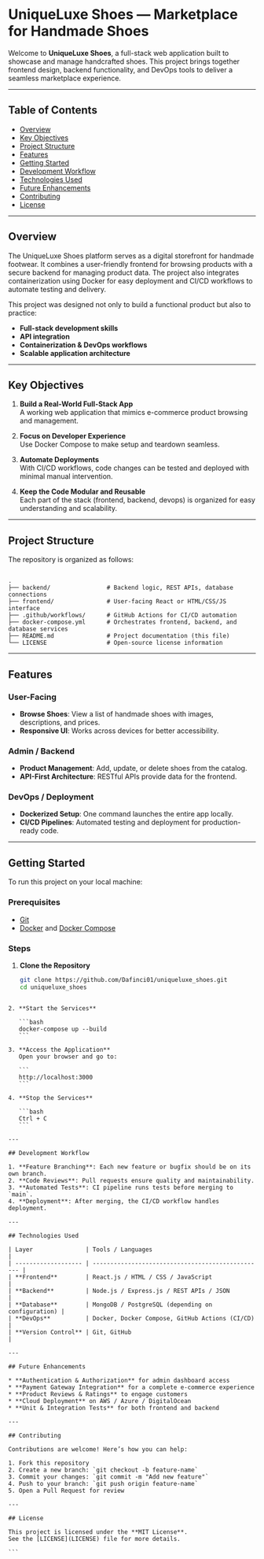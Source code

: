 
# UniqueLuxe Shoes — Marketplace for Handmade Shoes

Welcome to **UniqueLuxe Shoes**, a full-stack web application built to showcase and manage handcrafted shoes. This project brings together frontend design, backend functionality, and DevOps tools to deliver a seamless marketplace experience.

---

## Table of Contents
- [Overview](#overview)  
- [Key Objectives](#key-objectives)  
- [Project Structure](#project-structure)  
- [Features](#features)  
- [Getting Started](#getting-started)  
- [Development Workflow](#development-workflow)  
- [Technologies Used](#technologies-used)  
- [Future Enhancements](#future-enhancements)  
- [Contributing](#contributing)  
- [License](#license)

---

## Overview
The UniqueLuxe Shoes platform serves as a digital storefront for handmade footwear. It combines a user-friendly frontend for browsing products with a secure backend for managing product data. The project also integrates containerization using Docker for easy deployment and CI/CD workflows to automate testing and delivery.

This project was designed not only to build a functional product but also to practice:
- **Full-stack development skills**
- **API integration**
- **Containerization & DevOps workflows**
- **Scalable application architecture**

---

## Key Objectives
1. **Build a Real-World Full-Stack App**  
   A working web application that mimics e-commerce product browsing and management.

2. **Focus on Developer Experience**  
   Use Docker Compose to make setup and teardown seamless.

3. **Automate Deployments**  
   With CI/CD workflows, code changes can be tested and deployed with minimal manual intervention.

4. **Keep the Code Modular and Reusable**  
   Each part of the stack (frontend, backend, devops) is organized for easy understanding and scalability.

---

## Project Structure
The repository is organized as follows:

```

.
├── backend/                # Backend logic, REST APIs, database connections
├── frontend/               # User-facing React or HTML/CSS/JS interface
├── .github/workflows/      # GitHub Actions for CI/CD automation
├── docker-compose.yml      # Orchestrates frontend, backend, and database services
├── README.md               # Project documentation (this file)
└── LICENSE                 # Open-source license information

````

---

## Features
### User-Facing
- **Browse Shoes**: View a list of handmade shoes with images, descriptions, and prices.  
- **Responsive UI**: Works across devices for better accessibility.

### Admin / Backend
- **Product Management**: Add, update, or delete shoes from the catalog.
- **API-First Architecture**: RESTful APIs provide data for the frontend.

### DevOps / Deployment
- **Dockerized Setup**: One command launches the entire app locally.
- **CI/CD Pipelines**: Automated testing and deployment for production-ready code.

---

## Getting Started
To run this project on your local machine:

### Prerequisites
- [Git](https://git-scm.com/)  
- [Docker](https://www.docker.com/) and [Docker Compose](https://docs.docker.com/compose/)

### Steps
1. **Clone the Repository**
   ```bash
   git clone https://github.com/Dafinci01/uniqueluxe_shoes.git
   cd uniqueluxe_shoes
````

2. **Start the Services**

   ```bash
   docker-compose up --build
   ```

3. **Access the Application**
   Open your browser and go to:

   ```
   http://localhost:3000
   ```

4. **Stop the Services**

   ```bash
   Ctrl + C
   ```

---

## Development Workflow

1. **Feature Branching**: Each new feature or bugfix should be on its own branch.
2. **Code Reviews**: Pull requests ensure quality and maintainability.
3. **Automated Tests**: CI pipeline runs tests before merging to `main`.
4. **Deployment**: After merging, the CI/CD workflow handles deployment.

---

## Technologies Used

| Layer               | Tools / Languages                                 |
| ------------------- | ------------------------------------------------- |
| **Frontend**        | React.js / HTML / CSS / JavaScript                |
| **Backend**         | Node.js / Express.js / REST APIs / JSON           |
| **Database**        | MongoDB / PostgreSQL (depending on configuration) |
| **DevOps**          | Docker, Docker Compose, GitHub Actions (CI/CD)    |
| **Version Control** | Git, GitHub                                       |

---

## Future Enhancements

* **Authentication & Authorization** for admin dashboard access
* **Payment Gateway Integration** for a complete e-commerce experience
* **Product Reviews & Ratings** to engage customers
* **Cloud Deployment** on AWS / Azure / DigitalOcean
* **Unit & Integration Tests** for both frontend and backend

---

## Contributing

Contributions are welcome! Here’s how you can help:

1. Fork this repository
2. Create a new branch: `git checkout -b feature-name`
3. Commit your changes: `git commit -m "Add new feature"`
4. Push to your branch: `git push origin feature-name`
5. Open a Pull Request for review

---

## License

This project is licensed under the **MIT License**.
See the [LICENSE](LICENSE) file for more details.

```
